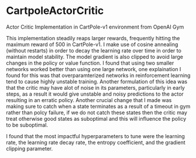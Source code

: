 # CartpoleActorCritic
Actor Critic Implementation in CartPole-v1 environment from OpenAI Gym

This implementation steadily reaps larger rewards, frequently hitting the maximum reward of 500 in CartPole-v1. I make use of cosine annealing (without restarts) in order to decay the learning rate over time in order to maintain model stability. The model gradient is also clipped to avoid large changes in the policy or value function. I found that using two smaller networks worked better than using one large network, one explaination I found for this was that overparamterized networks in reinforcement learning tend to cause highly unstable training. Another formulation of this idea was that the critic may have alot of noise in its parameters, particularly in early steps, as a result it would give unstable and noisy predictions to the actor resulting in an erratic policy. Another crucial change that I made was making sure to catch when a state terminates as a result of a timeout in gym rather than polcy failure, if we do not catch these states then the critic may treat otherwise good states as suboptimal and this will influence the policy to be suboptimal.

I found that the most impactful hyperparameters to tune were the learning rate, the learning rate decay rate, the entropy coefficient, and the gradient clipping parameter.
